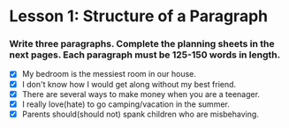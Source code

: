 # Lesson 1: Structure of a Paragraph

### Write three paragraphs. Complete the planning sheets in the next pages. Each paragraph must be 125-150 words in length.

- [x] My bedroom is the messiest room in our house.
- [x] I don't know how I would get along without my best friend.
- [x] There are several ways to make money when you are a teenager.
- [x] I really love(hate) to go camping/vacation in the summer.
- [x] Parents should(should not) spank children who are misbehaving.